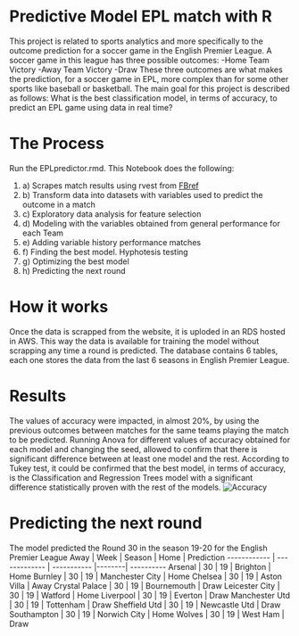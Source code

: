 # **Predictive Model EPL match with R**
This project is related to sports analytics and more specifically to the outcome prediction for a soccer game in the English Premier League. A soccer game in this league has three possible outcomes:
-Home Team Victory
-Away Team Victory
-Draw
These three outcomes are what makes the prediction, for a soccer game in EPL, more complex than for some other sports like baseball or basketball. The main goal for this project is described as follows:
What is the best classification model, in terms of accuracy, to predict an EPL game using data in real time?
# **The Process**
Run the EPLpredictor.rmd. This Notebook does the following: 
1. a) Scrapes match results using rvest from [FBref](https://fbref.com/en/comps/9/schedule/Premier-League-Fixtures)
1. b) Transform data into datasets with variables used to predict the outcome in a match
1. c) Exploratory data analysis for feature selection
1. d) Modeling with the variables obtained from general performance for each Team
1. e) Adding variable history performance matches
1. f) Finding the best model. Hyphotesis testing
1. g) Optimizing the best model
1. h) Predicting the next round
# **How it works**
Once the data is scrapped from the website, it is uploded in an RDS hosted in AWS. This way the data is available for training the model without scrapping any time a round is predicted. The database contains 6 tables, each one stores the data from the last 6 seasons in English Premier League.
# **Results**
The values of accuracy were impacted, in almost 20%, by using the previous outcomes between matches for the same teams playing the match to be predicted.
Running Anova for different values of accuracy obtained for each model and changing the seed, allowed to confirm that there is significant difference between at least one model and the rest.
According to Tukey test, it could be confirmed that the best model, in terms of accuracy, is the Classification and Regression Trees model with a significant difference statistically proven with the rest of the models.
![Accuracy](https://drive.google.com/file/d/1gdTyj2aWnl2T6VIzTlwT0fRWJYasEMed/view?usp=sharing)
# **Predicting the next round**
The model predicted the Round 30 in the season 19-20 for the English Premier League
Away         | Week          | Season      | Home   | Prediction
------------ | ------------- | ----------- |--------| ----------
Arsenal | 30 | 19 | Brighton | Home
Burnley | 30 | 19 | Manchester City | Home
Chelsea | 30 | 19 | Aston Villa | Away
Crystal Palace | 30 | 19 | Bournemouth | Draw
Leicester City | 30 | 19 | Watford | Home
Liverpool | 30 | 19 | Everton | Draw
Manchester Utd | 30 | 19 | Tottenham | Draw
Sheffield Utd | 30 | 19 | Newcastle Utd | Draw
Southampton | 30 | 19 | Norwich City | Home
Wolves | 30 | 19 | West Ham | Draw
